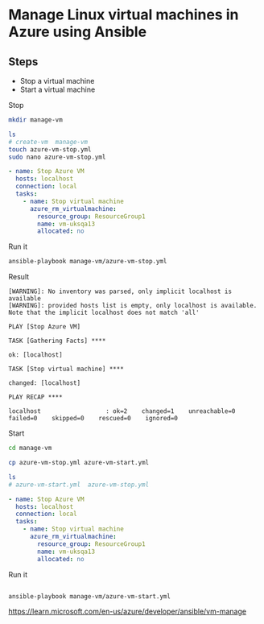 # Manage Linux virtual machines in Azure using Ansible

## Steps

* Stop a virtual machine
* Start a virtual machine

Stop

```bash
mkdir manage-vm

ls
# create-vm  manage-vm
touch azure-vm-stop.yml
sudo nano azure-vm-stop.yml

```

```yaml
- name: Stop Azure VM
  hosts: localhost
  connection: local
  tasks:
    - name: Stop virtual machine
      azure_rm_virtualmachine:
        resource_group: ResourceGroup1
        name: vm-uksqa13
        allocated: no

```

Run it

```bash
ansible-playbook manage-vm/azure-vm-stop.yml

```
Result

```log
[WARNING]: No inventory was parsed, only implicit localhost is available
[WARNING]: provided hosts list is empty, only localhost is available. Note that the implicit localhost does not match 'all'

PLAY [Stop Azure VM]

TASK [Gathering Facts] ****

ok: [localhost]

TASK [Stop virtual machine] ****

changed: [localhost]

PLAY RECAP ****

localhost                  : ok=2    changed=1    unreachable=0    failed=0    skipped=0    rescued=0    ignored=0
```


Start

```bash
cd manage-vm

cp azure-vm-stop.yml azure-vm-start.yml

ls
# azure-vm-start.yml  azure-vm-stop.yml

```

```yaml
- name: Stop Azure VM
  hosts: localhost
  connection: local
  tasks:
    - name: Stop virtual machine
      azure_rm_virtualmachine:
        resource_group: ResourceGroup1
        name: vm-uksqa13
        allocated: no

```
Run it
```bash

ansible-playbook manage-vm/azure-vm-start.yml 
```
https://learn.microsoft.com/en-us/azure/developer/ansible/vm-manage